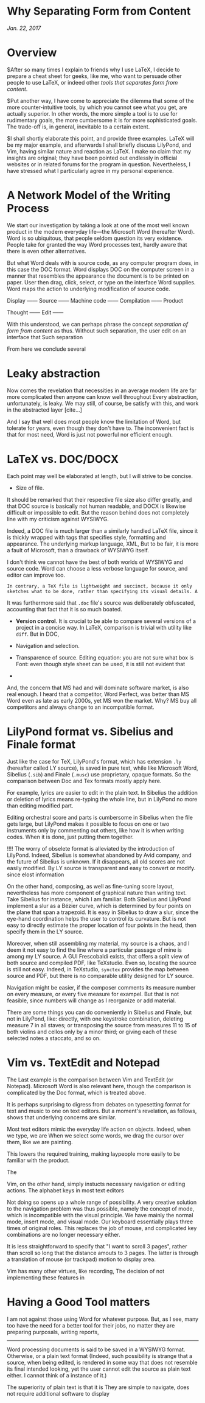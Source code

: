 # Why Separating Form from Content
*Jan. 22, 2017*

# Overview

$After so many times I explain to friends why I use LaTeX, I decide to prepare a cheat sheet for geeks, like me, who want to persuade other people to use LaTeX, or indeed other *tools that separates form from content*.

$Put another way, I have come to appreciate the dilemma that some of the more counter-intuitive tools, by which you cannot see what you get, are actually superior. In other words, the more simple a tool is to use for rudimentary goals, the more cumbersome it is for more sophisticated goals. The trade-off is, in general, inevitable to a certain extent. 

$I shall shortly elaborate this point, and provide three examples. LaTeX will be my major example, and afterwards I shall briefly discuss LilyPond, and Vim, having similar nature and reaction as LaTeX. I make no claim that my insights are original; they have been pointed out endlessly in official websites or in related forums for the program in question. Nevertheless, I have stressed what I particularly agree in my personal experience.

# A Network Model of the Writing Process

We start our investigation by taking a look at one of the most well known product in the modern everyday life—the Microsoft Word (hereafter Word).
Word is so ubiquitous, that people seldom question its very existence.
People take for granted the way Word processes text, hardly aware that there is even other alternatives.

But what Word deals with is source code, as any computer program does, in this case the DOC format.
Word displays DOC on the computer screen in a manner that resembles the appearance the document is to be printed on paper.
User then drag, click, select, or type on the interface Word supplies.
Word maps the action to underlying modification of source code.

Display —— Source —— Machine code —— Compilation —— Product

Thought —— Edit —— 

With this understood, we can perhaps phrase the concept *separation of form from content* as thus.
Without such separation, the user edit on an interface that 
Such separation 


From here we conclude several 

# Leaky abstraction

Now comes the revelation that necessities in an average modern life are far more complicated then anyone can know well throughout 
Every abstraction, unfortunately, is leaky.
We may still, of course, be satisfy with this, and work in the abstracted layer
[cite...]

And I say that well does most people know the limitation of Word, but tolerate for years, even though they don't have to.
The inconvenient fact is that for most need, Word is just not powerful nor efficient enough.

# LaTeX vs. DOC/DOCX

Each point may well be elaborated at length, but I will strive to be concise.

* Size of file. 

It should be remarked that their respective file size also differ greatly, and that DOC source is basically not human readable, and DOCX is likewise difficult or impossible to edit. But the reason behind does not completely line with my criticism against WYSIWYG.

Indeed, a DOC file is much larger than a similarly handled LaTeX file, since it is thickly wrapped with tags that specifies style, formatting and appearance. The underlying markup language, XML, 
But to be fair, it is more a fault of Microsoft, than a drawback of WYSIWYG itself.

I don't think we cannot have the best of both worlds of WYSIWYG and source code.
Word can choose a less verbose language for source, and editor can improve too.

    In contrary, a TeX file is lightweight and succinct, because it only sketches what to be done, rather than specifying its visual details. A 

It was furthermore said that `.doc` file's source was deliberately obfuscated, accounting that fact that it is so much boated. 

* **Version control**. It is crucial to be able to compare several versions of a project in a concise way. In LaTeX, comparison is trivial with utility like `diff`. But in DOC, 

* Navigation and selection. 

* Transparence of source.
Editing equation: you are not sure what box is
Font: even though style sheet can be used, it is still not evident that 

* 

And, the concern that MS had and will dominate software market, is also real enough. I heard that a competitor, Word Perfect, was better than MS Word even as late as early 2000s, yet MS won the market. Why? MS buy all competitors and always change to an incompatible format. 



# LilyPond format vs. Sibelius and Finale format

Just like the case for TeX, LilyPond's format, which has extension `.ly` (hereafter called LY source), is saved in pure text, while like Microsoft Word, Sibelius (`.sib`) and Finale (`.musc`) use proprietary, opaque formats. So the comparison between Doc and Tex formats mostly apply here.

For example, lyrics are easier to edit in the plain text. In Sibelius the addition or deletion of lyrics means re-typing the whole line, but in LilyPond no more than editing modified part.

Editing orchestral score and parts is cumbersome in Sibelius when the file gets large, but LilyPond makes it possible to focus on one or two instruments only by commenting out others, like how it is when writing codes. When it is done, just putting them together.

!!!!
The worry of obselete format is alleviated by the introduction of LilyPond. Indeed, Sibelius is somewhat abandoned by Avid company, and the future of Sibelius is unknown. If it disappears, all old scores are not easily modified. 
By LY source is transparent and easy to convert or modify. since elost information

On the other hand, composing, as well as fine-tuning score layout, nevertheless has more component of graphical nature than writing text. Take Sibelius for instance, which I am familiar. Both Sibelius and LilyPond implement a slur as a Bézier curve, which is determined by four points on the plane that span a trapezoid. It is easy in Sibelius to draw a slur, since the eye-hand coordination helps the user to control its curvature. But is not easy to directly estimate the proper location of four points in the head, then specify them in the LY source. 

Moreover, when still assembling my material, my source is a chaos, and I deem it not easy to find the line where a particular passage of mine is among my LY source. A GUI Frescobaldi exists, that offers a split view of both source and compiled PDF, like TeXstudio. Even so, locating the source is still not easy. Indeed, in TeXstudio, `synctex` provides the map between source and PDF, but there is no comparable utility designed for LY source.

Navigation might be easier, if the composer comments its measure number on every measure, or every five measure for exampel. But that is not feasible, since numbers will change as I reorganize or add material.

There are some things you can do conveniently in Sibelius and Finale, but not in LilyPond, like: directly, with one keystroke combination, deleting measure 7 in all staves; or transposing the source from measures 11 to 15 of both violins and cellos only by a minor third; or giving each of these selected notes a staccato, and so on.

# Vim vs. TextEdit and Notepad

The Last example is the comparison between Vim and TextEdit (or Notepad). Microsoft Word is also relevant here, though the comparison is complicated by the Doc format, which is treated above.

It is perhaps surprising to digress from debates on typesetting format for text and music to one on text editors. But a moment's revelation, as follows, shows that underlying concerns are similar.

Most text editors mimic the everyday life action on objects. 
Indeed, when we type, we are 
When we select some words, we drag the cursor over them, like we are painting.

This lowers the required training, making laypeople more easily to be familiar with the product.

The 

Vim, on the other hand, simply instucts necessary navigation or editing actions. The alphabet keys in most text editors 



Not doing so opens up a whole range of possibility. A very creative solution to the navigation problem was thus possible, namely the concept of mode, which is incompatible with the visual principle. We have mainly the normal mode, insert mode, and visual mode. Our keyboard essentially plays three times of original roles. This replaces the job of mouse, and complicated key combinations are no longer necessary either.

It is less straightforward to specify that "I want to scroll 3 pages", rather than scroll so long that the distance amouts to 3 pages.
The latter is through a translation of mouse (or trackpad) motion to display area.

Vim has many other virtues, like recording, 
The decision of not implementing these features in 

# Having a Good Tool matters

I am not against those using Word for whatever purpose. 
But, as I see, many too have the need for a better tool for their jobs, no matter they are preparing purposals, writing reports, 


--------------------------

Word processing documents is said to be saved in a WYSIWYG format. 
Otherwise, or a plain text format 
(Indeed, such possibility is strange that a source, when being edited, is rendered in some way that does not resemble its final intended looking, yet the user cannot edit the source as plain text either. I cannot think of a instance of it.)

The superiority of plain text is that it is 
They are simple to navigate, 
does not require additional software to display

